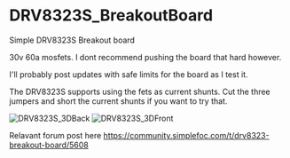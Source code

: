 # DRV8323S_BreakoutBoard

Simple DRV8323S Breakout board

30v 60a mosfets. I dont recommend pushing the board that hard however.

I'll probably post updates with safe limits for the board as I test it.

The DRV8323S supports using the fets as current shunts. Cut the three jumpers and short the current shunts if you want to try that.

![DRV8323S_3DBack](https://github.com/user-attachments/assets/27252ecd-a2e6-4979-b78f-f7c0e13a6426)
![DRV8323S_3DFront](https://github.com/user-attachments/assets/1ed73588-a8bd-4613-9d26-fafa3734c380)


Relavant forum post here https://community.simplefoc.com/t/drv8323-breakout-board/5608
